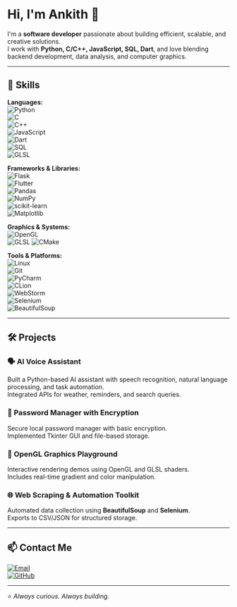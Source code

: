 # Hi, I'm Ankith 👋

I'm a **software developer** passionate about building efficient, scalable, and creative solutions.  
I work with **Python, C/C++, JavaScript, SQL, Dart**, and love blending backend development, data analysis, and computer graphics.

---

## 🚀 Skills

**Languages:**  
![Python](https://img.shields.io/badge/Python-3776AB?logo=python&logoColor=white)  
![C](https://img.shields.io/badge/C-00599C?logo=c&logoColor=white)  
![C++](https://img.shields.io/badge/C++-00599C?logo=cplusplus&logoColor=white)  
![JavaScript](https://img.shields.io/badge/JavaScript-F7DF1E?logo=javascript&logoColor=black)  
![Dart](https://img.shields.io/badge/Dart-0175C2?logo=dart&logoColor=white)  
![SQL](https://img.shields.io/badge/SQL-4479A1?logo=postgresql&logoColor=white)  
![GLSL](https://img.shields.io/badge/GLSL-5586A4?logo=opengl&logoColor=white)

**Frameworks & Libraries:**  
![Flask](https://img.shields.io/badge/Flask-000000?logo=flask&logoColor=white)  
![Flutter](https://img.shields.io/badge/Flutter-02569B?logo=flutter&logoColor=white)  
![Pandas](https://img.shields.io/badge/Pandas-150458?logo=pandas&logoColor=white)  
![NumPy](https://img.shields.io/badge/NumPy-013243?logo=numpy&logoColor=white)  
![scikit-learn](https://img.shields.io/badge/scikit--learn-F7931E?logo=scikitlearn&logoColor=white)  
![Matplotlib](https://img.shields.io/badge/Matplotlib-007ACC?logo=plotly&logoColor=white)

**Graphics & Systems:**  
![OpenGL](https://img.shields.io/badge/OpenGL-5586A4?logo=opengl&logoColor=white)  
![GLSL](https://img.shields.io/badge/GLSL-5586A4?logo=opengl&logoColor=white)
![CMake](https://img.shields.io/badge/CMake-064F8C?logo=cmake&logoColor=white)  

**Tools & Platforms:**  
![Linux](https://img.shields.io/badge/Linux-FCC624?logo=linux&logoColor=black)  
![Git](https://img.shields.io/badge/Git-F05032?logo=git&logoColor=white)  
![PyCharm](https://img.shields.io/badge/PyCharm-000000?logo=pycharm&logoColor=white)  
![CLion](https://img.shields.io/badge/CLion-000000?logo=clion&logoColor=white)  
![WebStorm](https://img.shields.io/badge/WebStorm-000000?logo=webstorm&logoColor=white)  
![Selenium](https://img.shields.io/badge/Selenium-43B02A?logo=selenium&logoColor=white)  
![BeautifulSoup](https://img.shields.io/badge/BeautifulSoup-FFD43B?logo=python&logoColor=black)

---

## 🛠 Projects

### 🗣 AI Voice Assistant
Built a Python-based AI assistant with speech recognition, natural language processing, and task automation.  
Integrated APIs for weather, reminders, and search queries.

### 🔐 Password Manager with Encryption
Secure local password manager with basic encryption.  
Implemented Tkinter GUI and file-based storage.

### 🎨 OpenGL Graphics Playground
Interactive rendering demos using OpenGL and GLSL shaders.  
Includes real-time gradient and color manipulation.

### 🌐 Web Scraping & Automation Toolkit
Automated data collection using **BeautifulSoup** and **Selenium**.  
Exports to CSV/JSON for structured storage.

---

## 📫 Contact Me

[![Email](https://img.shields.io/badge/ankith.r.dev@gmail.com-red?logo=gmail&logoColor=white)](mailto:ankith.r.dev@gmail.com)  
[![GitHub](https://img.shields.io/badge/GitHub-Profile-black?logo=github)](https://github.com/XelpiCode)

---

⭐ *Always curious. Always building.*  
